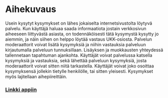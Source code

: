 # Aihekuvaus
Usein kysytyt kysymykset on lähes jokaiselta internetsivustolta löytyvä palvelu. Kun käyttäjä haluaa saada informaatiota jostain verkkosivun aiheeseen liittyvästä asiasta, on todennäköisesti tätä kysymystä kysytty jo aiemmin, ja näin siihen on helppo löytää vastaus UKK-osiosta. Palvelun moderaattorit voivat lisätä kysymyksiä ja niihin vastauksia palveluun kirjautumalla palveluun tunnuksillaan. Lisäyksen ja muokkausten yhteydessä tallennetaan tapahtuman ajankohta. Käyttäjät voivat palvelussa katsella kysymyksiä ja vastauksia, sekä lähettää palveluun kysymyksiä, josta moderaattorit voivat sitten niitä tarkastella. Käyttäjät voivat joko osoittaa kysymyksensä jollekin tietylle henkilölle, tai sitten yleisesti. Kysymykset myös lajitellaan aihepiireittäin.

### [Linkki appiin](https://ukk-ep.herokuapp.com/ "Usein kysytyt kysymykset")


